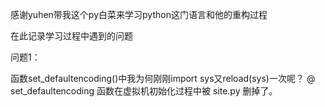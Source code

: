 感谢yuhen带我这个py白菜来学习python这门语言和他的重构过程

在此记录学习过程中遇到的问题

问题1：

函数set_defaultencoding()中我为何刚刚import sys又reload(sys)一次呢？
@ set_defaultencoding 函数在虚拟机初始化过程中被 site.py 删掉了。



